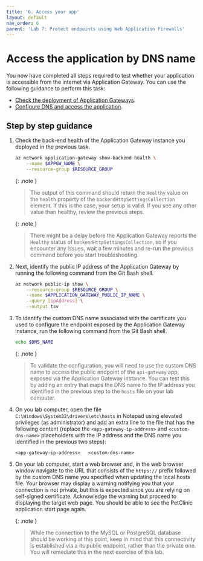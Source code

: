 ```yaml
---
title: '6. Access your app'
layout: default
nav_order: 6
parent: 'Lab 7: Protect endpoints using Web Application Firewalls'
---
```


# Access the application by DNS name

You now have completed all steps required to test whether your application is accessible from the internet via Application Gateway. You can use the following guidance to perform this task:

- [Check the deployment of Application Gateways](https://docs.microsoft.com/azure/spring-cloud/expose-apps-gateway-end-to-end-tls?tabs=self-signed-cert%2Cself-signed-cert-2#check-the-deployment-of-application-gateway).
- [Configure DNS and access the application](https://docs.microsoft.com/azure/spring-cloud/expose-apps-gateway-end-to-end-tls?tabs=self-signed-cert%2Cself-signed-cert-2#configure-dns-and-access-the-application).

## Step by step guidance

1. Check the back-end health of the Application Gateway instance you deployed in the previous task.

   ```bash
   az network application-gateway show-backend-health \
       --name $APPGW_NAME \
       --resource-group $RESOURCE_GROUP
   ```

   {: .note }
   > The output of this command should return the `Healthy` value on the `health` property of the `backendHttpSettingsCollection` element. If this is the case, your setup is valid. If you see any other value than healthy, review the previous steps.

   {: .note }
   > There might be a delay before the Application Gateway reports the `Healthy` status of `backendHttpSettingsCollection`, so if you encounter any issues, wait a few minutes and re-run the previous command before you start troubleshooting.

1. Next, identify the public IP address of the Application Gateway by running the following command from the Git Bash shell.

   ```bash
   az network public-ip show \
       --resource-group $RESOURCE_GROUP \
       --name $APPLICATION_GATEWAY_PUBLIC_IP_NAME \
       --query [ipAddress] \
       --output tsv
   ```

1. To identify the custom DNS name associated with the certificate you used to configure the endpoint exposed by the Application Gateway instance, run the following command from the Git Bash shell.

   ```bash
   echo $DNS_NAME
   ```

   {: .note }
   > To validate the configuration, you will need to use the custom DNS name to access the public endpoint of the `api-gateway` app, exposed via the Application Gateway instance. You can test this by adding an entry that maps the DNS name to the IP address you identified in the previous step to the `hosts` file on your lab computer.

1. On you lab computer, open the file `C:\Windows\System32\drivers\etc\hosts` in Notepad using elevated privileges (as administrator) and add an extra line to the file that has the following content (replace the `<app-gateway-ip-address>` and `<custom-dns-name>` placeholders with the IP address and the DNS name you identified in the previous two steps):

   ```text
   <app-gateway-ip-address>   <custom-dns-name>
   ```

1. On your lab computer, start a web browser and, in the web browser window navigate to the URL that consists of the `https://` prefix followed by the custom DNS name you specified when updating the local hosts file. Your browser may display a warning notifying you that your connection is not private, but this is expected since you are relying on self-signed certificate. Acknowledge the warning but proceed to displaying the target web page. You should be able to see the PetClinic application start page again.

   {: .note }
   > While the connection to the MySQL or PostgreSQL database should be working at this point, keep in mind that this connectivity is established via a its public endpoint, rather than the private one. You will remediate this in the next exercise of this lab.
